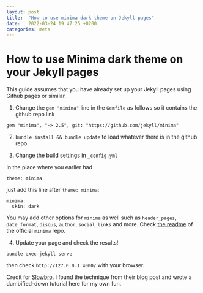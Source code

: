 ```yaml
---
layout: post
title:  "How to use minima dark theme on Jekyll pages"
date:   2022-03-24 19:47:25 +0200
categories: meta
---
```


# How to use Minima dark theme on your Jekyll pages

This guide assumes that you have already set up your Jekyll pages using Github pages or similar.

1. Change the `gem "minima"` line in the `Gemfile` as follows so it contains the github repo link

```
gem "minima", "~> 2.5", git: "https://github.com/jekyll/minima"
```

2. `bundle install && bundle update` to load whatever there is in the github repo

3. Change the build settings in `_config.yml`

In the place where you earlier had

```
theme: minima
```

just add this line after `theme: minima`:

```
minima:
  skin: dark
```

You may add other options for `minima` as well such as `header_pages`, `date_format`, `disqus`, `author`, `social_links` and more. Check [the readme](https://github.com/jekyll/minima) of the official `minima` repo.

4. Update your page and check the results!

```
bundle exec jekyll serve
```

then check `http://127.0.0.1:4000/` with your browser.

Credit for [Slowbro](https://blog.slowb.ro/dark-theme-for-minima-jekyll/). I found the technique from their blog post and wrote a dumbified-down tutorial here for my own fun.

